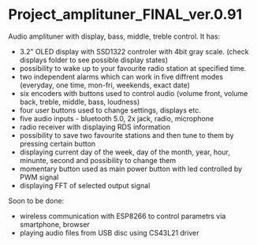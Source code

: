 # Project_amplituner_FINAL_ver.0.91

Audio amplituner with display, bass, middle, treble control. It has:

 - 3.2" OLED display with SSD1322 controler with 4bit gray scale. (check displays folder to see possible display states)
 - possibility to wake up to your favourite radio station at specified time.
 - two independent alarms which can work in five diffrent modes (everyday, one time, mon-fri, weekends, exact date)
 - six encoders with buttons used to control audio (volume front, volume back, treble, middle, bass, loudness)
 - four user buttons used to change settings, displays etc.
 - five audio inputs - bluetooth 5.0, 2x jack, radio, microphone
 - radio receiver with displaying RDS information 
 - possibility to save two favourite stations and then tune to them by pressing certain button
 - displaying current day of the week, day of the month, year, hour, minunte, second and possibility to change them
 - momentary button used as main power button with led controlled by PWM signal
 - displaying FFT of selected output signal


Soon to be done:

 - wireless communication with ESP8266 to control parametrs via smartphone, browser
 - playing audio files from USB disc using CS43L21 driver